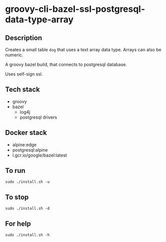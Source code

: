 # groovy-cli-bazel-ssl-postgresql-data-type-array

## Description
Creates a small table `dog` that uses
a text array data type. Arrays can also be
numeric.

A groovy bazel build, that connects to postgresql database.

Uses self-sign ssl.

## Tech stack
- groovy
- bazel
  - log4j
  - postgresql drivers

## Docker stack
- alpine:edge
- postgresql:alpine
- l.gcr.io/google/bazel:latest

## To run
`sudo ./install.sh -u`

## To stop
`sudo ./install.sh -d`

## For help
`sudo ./install.sh -h`
